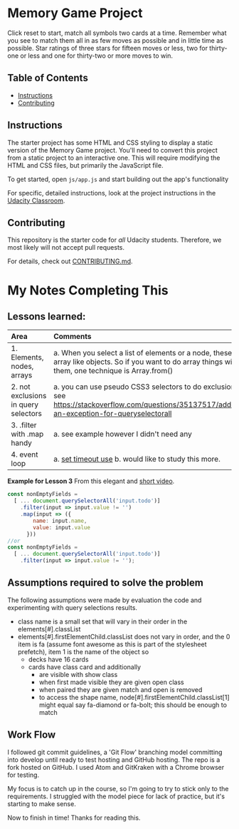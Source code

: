 # Memory Game Project
Click reset to start, match all symbols two cards at a time. Remember what you
see to match them all in as few moves as possible and in little time as possible.
Star ratings of three stars for fifteen moves or less, two for thirty-one or less
and one for thirty-two or more moves to win.  

## Table of Contents

* [Instructions](#instructions)
* [Contributing](#contributing)

## Instructions

The starter project has some HTML and CSS styling to display a static version of the Memory Game project. You'll need to convert this project from a static project to an interactive one. This will require modifying the HTML and CSS files, but primarily the JavaScript file.

To get started, open `js/app.js` and start building out the app's functionality

For specific, detailed instructions, look at the project instructions in the [Udacity Classroom](https://classroom.udacity.com/me).

## Contributing

This repository is the starter code for _all_ Udacity students. Therefore, we most likely will not accept pull requests.

For details, check out [CONTRIBUTING.md](CONTRIBUTING.md).

# My Notes Completing This

## Lessons learned:  

| Area | Comments |
| :--- | :--- |
| 1. Elements, nodes, arrays | a. When you select a list of elements or a node, these are array like objects. So if you want to do array things with them, one technique is Array.from() |
| 2. not exclusions in query selectors | a. you can use pseudo CSS3 selectors to do exclusions! see https://stackoverflow.com/questions/35137517/adding-an-exception-for-queryselectorall |
| 3. .filter with .map handy | a. see example however I didn't need any |
| 4. event loop | a. [set timeout use](https://www.youtube.com/watch?v=8aGhZQkoFbQ) b. would like to study this more. |  

**Example for Lesson 3**
From this elegant and [short video](https://www.youtube.com/watch?v=D0FzqTWedM0&feature=push-u-sub&attr_tag=4QuNiXqbrIloXwVe%3A6).
```js
const nonEmptyFields =
  [ ... document.querySelectorAll('input.todo')]
    .filter(input => input.value != '')
    .map(input => ({
        name: input.name,
        value: input.value
      }))
//or
const nonEmptyFields =
  [ ... document.querySelectorAll('input.todo')]
    .filter(input => input.value != '');

```  
## Assumptions required to solve the problem
The following assumptions were made by evaluation the code and experimenting with query selections results.
- class name is a small set that will vary in their order in the elements[#].classList
- elements[#].firstElementChild.classList does not vary in order, and the 0 item is fa (assume font awesome as this is part of the stylesheet prefetch), item 1 is the name of the object
so
  - decks have 16 cards
  - cards have class card and additionally
    - are visible with show class
    - when first made visible they are given open class
    - when paired they are given match and open is removed
    - to access the shape name, node[#].firstElementChild.classList[1] might equal say fa-diamond or fa-bolt; this should be enough to match

## Work Flow
I followed git commit guidelines, a 'Git Flow' branching model committing into develop until ready to test hosting and GitHub hosting. The repo is a fork hosted on GitHub. I used Atom and GitKraken with a Chrome browser for testing.

My focus is to catch up in the course, so I'm going to try to stick only to the requirements. I struggled with the model piece for lack of practice, but it's starting to make sense.

Now to finish in time! Thanks for reading this.
